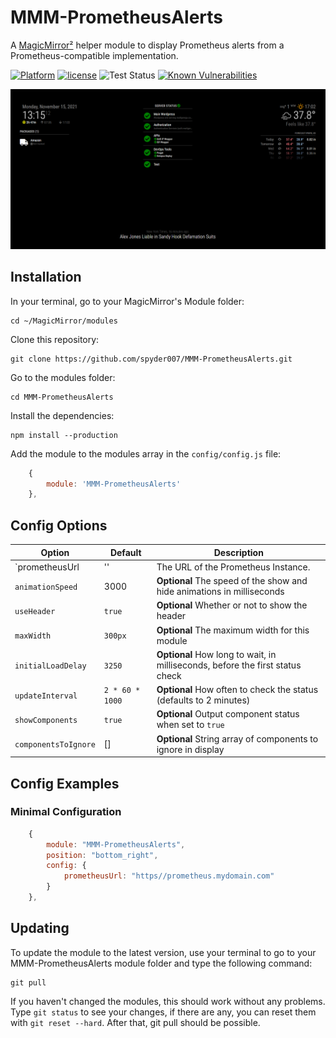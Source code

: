 # MMM-PrometheusAlerts

A [MagicMirror²](https://magicmirror.builders) helper module to display Prometheus alerts from a Prometheus-compatible implementation.

[![Platform](https://img.shields.io/badge/platform-MagicMirror-informational)](https://MagicMirror.builders)
[![license](https://img.shields.io/github/license/mashape/apistatus.svg)](https://raw.githubusercontent.com/spyder007/MMM-PrometheusAlerts/master/LICENSE)
![Test Status](https://github.com/spyder007/MMM-PrometheusAlerts/actions/workflows/node.js.yml/badge.svg)
[![Known Vulnerabilities](https://snyk.io/test/github/spyder007/MMM-PrometheusAlerts/badge.svg)](https://snyk.io/test/github/spyder007/MMM-PrometheusAlerts)

![Example Scheduling](.github/example-screenshot.png)

## Installation

In your terminal, go to your MagicMirror's Module folder:

```
cd ~/MagicMirror/modules
```

Clone this repository:

```
git clone https://github.com/spyder007/MMM-PrometheusAlerts.git
```

Go to the modules folder:

```
cd MMM-PrometheusAlerts
```

Install the dependencies:

```
npm install --production
```

Add the module to the modules array in the `config/config.js` file:

```javascript
    {
        module: 'MMM-PrometheusAlerts'
    },
```

## Config Options

| **Option**           | **Default**     | **Description**                                                               |
| -------------------- | --------------- | ----------------------------------------------------------------------------- |
| `prometheusUrl       | ''              | The URL of the Prometheus Instance.                                           |
| `animationSpeed`     | 3000            | **Optional** The speed of the show and hide animations in milliseconds        |
| `useHeader`          | `true`          | **Optional** Whether or not to show the header                                |
| `maxWidth`           | `300px`         | **Optional** The maximum width for this module                                |
| `initialLoadDelay`   | `3250`          | **Optional** How long to wait, in milliseconds, before the first status check |
| `updateInterval`     | `2 * 60 * 1000` | **Optional** How often to check the status (defaults to 2 minutes)            |
| `showComponents`     | `true`          | **Optional** Output component status when set to `true`                       |
| `componentsToIgnore` | []              | **Optional** String array of components to ignore in display                  |

## Config Examples

### Minimal Configuration

```javascript
    {
		module: "MMM-PrometheusAlerts",
		position: "bottom_right",
		config: {
			prometheusUrl: "https//prometheus.mydomain.com"
		}
	},
```

## Updating

To update the module to the latest version, use your terminal to go to your MMM-PrometheusAlerts module folder and type the following command:

```
git pull
```

If you haven't changed the modules, this should work without any problems.
Type `git status` to see your changes, if there are any, you can reset them with `git reset --hard`. After that, git pull should be possible.
